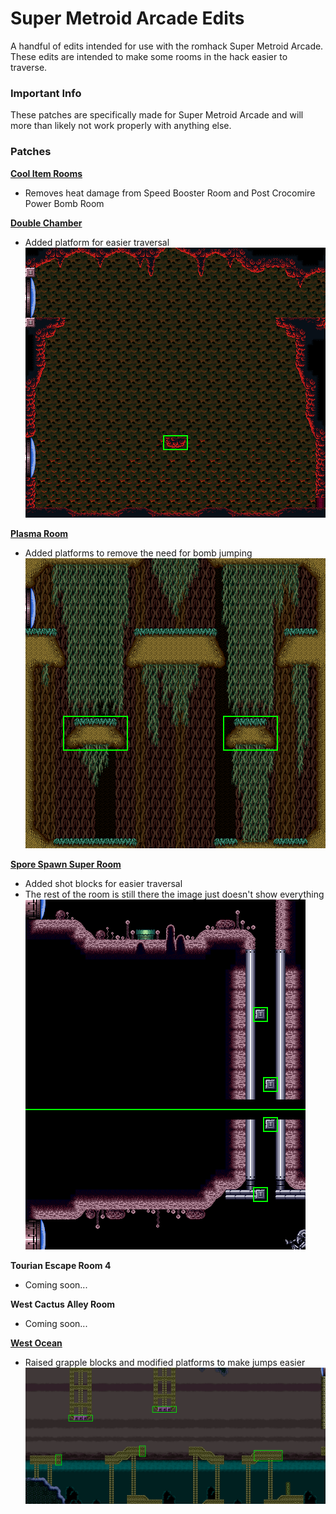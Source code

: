 # Super Metroid Arcade Edits
A handful of edits intended for use with the romhack Super Metroid Arcade. These edits are intended to make some rooms in the hack easier to traverse.

### Important Info
These patches are specifically made for Super Metroid Arcade and will more than likely not work properly with anything else.

### Patches
[**Cool Item Rooms**](ips/cool_item_rooms.ips "cool_item_rooms.ips")
- Removes heat damage from Speed Booster Room and Post Crocomire Power Bomb Room

[**Double Chamber**](ips/double_chamber.ips "double_chamber.ips")
- Added platform for easier traversal  
![alt text](images/double_chamber_7ADAD_edit.png "Double Chamber")

[**Plasma Room**](ips/plasma_room.ips "plasma_room.ips")
- Added platforms to remove the need for bomb jumping  
![alt text](images/plasma_room_7D2AA_edit.png "Plasma Room")

[**Spore Spawn Super Room**](ips/spore_spawn_super_room.ips "spore_spawn_super_room.ips")
- Added shot blocks for easier traversal
- The rest of the room is still there the image just doesn't show everything  
![alt text](images/spore_spawn_super_room_79B5B_edit.png "Spore Spawn Super Room")

**Tourian Escape Room 4**
- Coming soon...

**West Cactus Alley Room**
- Coming soon...

[**West Ocean**](ips/west_ocean.ips "west_ocean.ips")
- Raised grapple blocks and modified platforms to make jumps easier  
![alt text](images/west_ocean_793FE_edit.png "West Ocean")